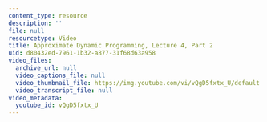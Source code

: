 ```yaml
---
content_type: resource
description: ''
file: null
resourcetype: Video
title: Approximate Dynamic Programming, Lecture 4, Part 2
uid: d80432ed-7961-1b32-a877-31f68d63a958
video_files:
  archive_url: null
  video_captions_file: null
  video_thumbnail_file: https://img.youtube.com/vi/vQgD5fxtx_U/default.jpg
  video_transcript_file: null
video_metadata:
  youtube_id: vQgD5fxtx_U
---
```

